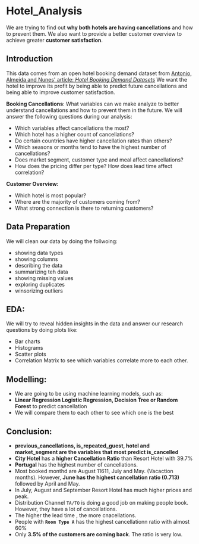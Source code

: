 # Hotel_Analysis
We are trying to find out **why both hotels are having cancellations** and how to prevent them. We also want to provide a better customer overview to achieve greater **customer satisfaction**.

## __Introduction__

This data comes from an open hotel booking demand dataset from [Antonio, Almeida and Nunes' article: _Hotel Booking Demand Datasets_](https://www.sciencedirect.com/science/article/pii/S2352340918315191#f0010)
We want the hotel to improve its profit by being able to predict future cancellations and being able to improve customer satisfaction.

__Booking Cancellations__: What variables can we make analyze to better understand cancellations and how to prevent them in the future.
We will answer the following questions during our analysis:

* Which variables affect cancellations the most?
* Which hotel has a higher count of cancellations? 
* Do certain countries have higher cancellation rates than others?
* Which seasons or months tend to have the highest number of cancellations?
* Does market segment, customer type and meal affect cancellations?
* How does the pricing differ per type? How does lead time affect correlation?

__Customer Overview:__

* Which hotel is most popular?
* Where are the majority of customers coming from?
* What strong connection is there to returning customers?

## __Data Preparation__

We will clean our data by doing the follwoing:

* showing data types
* showing columns
* describing the data
* summarizing teh data
* showing missing values
* exploring duplicates
* winsorizing outliers

## __EDA__:

We will try to reveal hidden insights in the data and answer our research questions by doing plots like:
* Bar charts
* Histograms
* Scatter plots
* Correlation Matrix to see which variables correlate more to each other.

## __Modelling__:

*  We are going to be using machine learning models, such as:
*  __Linear Regression Logistic Regression, Decision Tree or Random Forest__ to predict cancellation
*  We will compare them to each other to see which one is the best

## __Conclusion__:

* __previous_cancellations, is_repeated_guest, hotel and market_segment are the variables that most predict is_cancelled__
* __City Hotel__ has a __higher Cancellation Ratio__ than Resort Hotel with 39.7%
* __Portugal__ has the highest number of cancellations.
* Most booked monthd are August 11611, July and May. (Vacaction months). However, __June has the highest cancellation ratio (0.713)__ followed by April and May.
* In July, August and September Resort Hotel has much higher prices and peak.
* Distribution Channel `TA/TO` is doing a good job on making people book. However, they have a lot of cancellations.
* The higher the lead time , the more cnacellations.
* People with __`Room Type A`__ has the highest cancellationn ratio with almost 60%
* Only __3.5% of the customers are coming back__. The ratio is very low.









